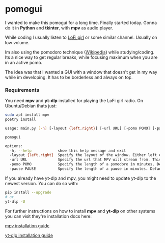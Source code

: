# pomogui

I wanted to make this pomogui for a long time. Finally started today. Gonna do it in **Python** and **tkinter**, with **mpv** as audio player.

While coding I usually listen to [LoFi girl](https://www.youtube.com/watch?v=jfKfPfyJRdk) or some similar channel. Usually on low volume. 

Im also using the pomodoro technique ([Wikipedia](https://en.wikipedia.org/wiki/Pomodoro_Technique)) while studying/coding. Its a nice way to get regular breaks, while focusing maximum when you are in an active pomo. 

The idea was that I wanted a GUI with a window that doesn't get in my way while im developing. It has to be borderless and always on top.

### Requirements
You need **mpv** and **yt-dlp** installed for playing the LoFi girl radio. On Ubuntu/Debian thats just: 
```bash
sudo apt install mpv
poetry install
```

```bash
usage: main.py [-h] [-layout {left,right}] [-url URL] [-pomo POMO] [-pause PAUSE]

pomogui

options:
  -h, --help            show this help message and exit
  -layout {left,right}  Specify the layout of the window. Either left or right. Default is right.
  -url URL              Specify the url that MPV will stream from. This defaults to LoFi girl (https://www.youtube.com/watch?v=jfKfPfyJRdk)
  -pomo POMO            Specify the length of a pomodoro in minutes. Default is 25.
  -pause PAUSE          Specify the length of a pause in minutes. Default is 5.
```
If you already have yt-dlp and mpv, you might need to update yt-dlp to the newest version. You can do so with:
```bash
pip install --upgrade 
# or
yt-dlp -U
```


For further instructions on how to install **mpv** and **yt-dlp** on other systems you can visit they're installation docs here:

[mpv installation guide](https://mpv.io/installation/)

[yt-dlp installation guide](https://github.com/yt-dlp/yt-dlp/wiki/Installation)

